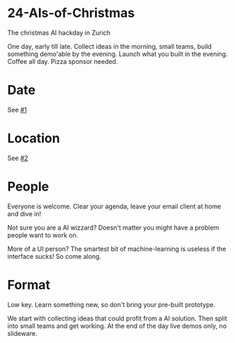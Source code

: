 # 24-AIs-of-Christmas
The christmas AI hackday in Zurich

One day, early till late. Collect ideas in the morning, small teams, build something demo'able by the evening. Launch what you built in the evening. Coffee all day. Pizza sponsor needed.

# Date

See [#1](https://github.com/AI-first/24-AIs-of-Christmas/issues/1)

# Location

See [#2](https://github.com/AI-first/24-AIs-of-Christmas/issues/2)

# People

Everyone is welcome. Clear your agenda, leave your email client at home and dive in!

Not sure you are a AI wizzard? Doesn't matter you might have a problem people want
to work on.

More of a UI person? The smartest bit of machine-learning is useless if the interface
sucks! So come along.

# Format

Low key. Learn something new, so don't bring your pre-built prototype.

We start with collecting ideas that could profit from a AI solution. Then split into
small teams and get working. At the end of the day live demos only, no slideware.
